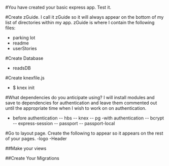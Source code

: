 #You have created your basic express app. Test it.

#Create zGuide. I call it zGuide so it will always appear on the bottom of my list of directories within my app. zGuide is where I contain the following files:
  - parking lot
  - readme
  - userStories

#Create Database
  - readsDB

#Create knexfile.js
  - $ knex init

#What dependencies do you anticipate using? I will install modules and save to dependencies for authentication and leave them commented out until the appropriate time when I wish to work on on authentication.
  - before authentication
    -- hbs
    -- knex
    -- pg
  -with authentication
    -- bcrypt
    -- express-session
    -- passport
    -- passport-local

#Go to layout page. Create the following to appear so it appears on the rest of your pages.
  -logo
  -Header

##Make your views

##Create Your Migrations

